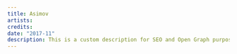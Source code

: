 ```yaml
---
title: Asimov
artists:
credits:
date: "2017-11"
description: This is a custom description for SEO and Open Graph purposes, rather than the default generated excerpt. Simply add a description field to the frontmatter.
---
```

